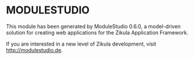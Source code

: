 MODULESTUDIO
============

This module has been generated by ModuleStudio 0.6.0, a model-driven solution
for creating web applications for the Zikula Application Framework.

If you are interested in a new level of Zikula development, visit http://modulestudio.de.
